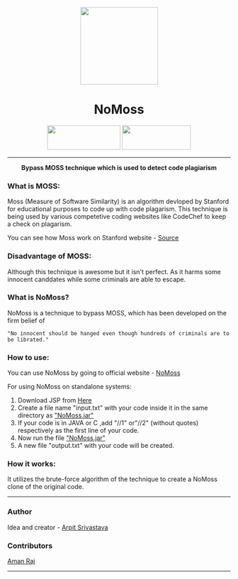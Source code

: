 <p align="center"><img src="https://image.flaticon.com/icons/svg/1487/1487356.svg" align="center" width="175"></p>
<h1 align="center">NoMoss</h1>

<p align="center">
  <img width="165" height="55" src="https://forthebadge.com/images/badges/made-with-java.svg">
  <img width="155" height="55" src="https://forthebadge.com/images/badges/built-with-love.svg">
</p>
<hr>
<p align="center">
  <b>Bypass MOSS technique which is used to detect code plagiarism</b>
</p>


### What is MOSS:
Moss (Measure of Software Similarity) is an algorithm devloped by Stanford for educational purposes to code up with 
code  plagarism. This technique is being used by various competetive coding websites like CodeChef to keep a check on
plagarism.

You can see how Moss work on Stanford website - [Source](http://theory.stanford.edu/~aiken/publications/papers/sigmod03.pdf)

### Disadvantage of MOSS:
Although this technique is awesome but it isn't perfect. As it harms some innocent canddates while some criminals are able to escape.

### What is NoMoss?
NoMoss is a technique to bypass MOSS, which has been developed on the firm belief of

```
"No innocent should be hanged even though hundreds of criminals are to be librated."
```

### How to use:

You can use NoMoss by going to official website - [NoMoss]()

For using NoMoss on standalone systems:

1) Download JSP from [Here](https://www.java.com/en/download/win10.jsp)
2) Create a file name "input.txt" with your code inside it in the same directory as ["NoMoss.jar"](https://github.com/fuzious/NoMoss/blob/master/NoMoss.jar)
3) If your code is in JAVA or C ,add "//1" or"//2" (without quotes) respectively as the first line of your code.
4) Now run the file ["NoMoss.jar"](https://github.com/fuzious/NoMoss/blob/master/NoMoss.jar)
5) A new file "output.txt" with your code will be created.

### How it works:
It utilizes the brute-force algorithm of the technique to create a NoMoss clone of the original code.

---

### Author
Idea and creator - [Arpit Srivastava](https://github.com/fuzious)

### Contributors
[Aman Raj](https://github.com/amanraj1608)

---
